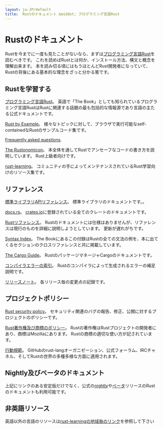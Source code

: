 ```yaml
---
layout: ja-JP/default
title:  Rustのドキュメント &middot; プログラミング言語Rust
---
```


# Rustのドキュメント

Rustを今までに一度も見たことがないなら、まずは[プログラミング言語Rust][book]を読むべきです。
これを読めばRustとは何か、インストール方法、構文と概念を理解出来ます。
本を読み切る頃にはもうほとんどRust開発者になっていて、Rustの背後にある基本的な理念をざっと分かる筈です。

## Rustを学習する

[プログラミング言語Rust][book]。
英語で「The Book」としても知られているプログラミング言語RustはRustに関連する話題の最も包括的な情報源であり言語の主たる公式ドキュメントです。

[Rust by Example][rbe]。
様々なトピックに対して、ブラウザで実行可能なself-containedなRustのサンプルコード集です。

[Frequently asked questions][faq].

[The Rustonomicon][nomicon]。
本全体を通してRustでアンセーフなコードの書き方を説明しています。
Rust上級者向けです。

[rust-learning]。
コミュニティの手によってメンテナンスされているRust学習向けのリソース集です。

[book]: https://doc.rust-lang.org/book/
[rbe]: http://rustbyexample.com
[faq]: faq.html
[nomicon]: https://doc.rust-lang.org/nomicon/
[rust-learning]: https://github.com/ctjhoa/rust-learning

## リファレンス

[標準ライブラリAPIリファレンス][api]。
標準ライブラリのドキュメントです。。

[docs.rs]。
[crates.io]に登録されている全てのクレートのドキュメントです。

[Rustリファレンス][ref]。
Rustのドキュメントには仕様はありませんが、リファレンスは現行のものを詳細に説明しようとしています。
更新が遅れがちです。

[Syntax Index][syn]。
The Bookにあるこの付録はRustの全ての文法の例を、本に出てくるセクションのクロスリファレンスと共に掲載しています。

[The Cargo Guide][cargo]。
RustのパッケージマネージャCargoのドキュメントです。

[コンパイラエラーの索引][err]。
Rustのコンパイラによって生成されるエラーの補足説明です。

[リリースノート][release_notes]。
各リリース毎の変更点の記録です。

[api]: https://doc.rust-lang.org/std/
[syn]: https://doc.rust-lang.org/book/syntax-index.html
[ref]: https://doc.rust-lang.org/reference.html
[cargo]: http://doc.crates.io/guide.html
[err]: https://doc.rust-lang.org/error-index.html
[release_notes]: https://github.com/rust-lang/rust/blob/stable/RELEASES.md
[docs.rs]: https://docs.rs
[crates.io]: https://crates.io

## プロジェクトポリシー

[Rust security policy][security]。
セキュリティ関連のバグの報告、修正、公開に対するプロジェクトのポリシーです。

[Rust著作権及び商標のポリシー][legal]。
Rustの著作権はRustプロジェクトの開発者にあり、商標はMozillaにあります。
Rustの商標の適切な使い方が記されています。

[行動規範][coc]。
GitHubのrust-langオーガニゼーション、公式フォーラム、IRCチャネル、そしてRustの世界の多種多様な方面に適用されます。

[security]: security.html
[legal]: legal.html
[coc]: https://www.rust-lang.org/conduct.html

## Nightly及びベータのドキュメント

上記にリンクのある安定版だけでなく、公式の[nightly]や[ベータ][beta]リリースのRustのドキュメントも利用可能です。

[nightly]: https://doc.rust-lang.org/nightly/
[beta]: https://doc.rust-lang.org/beta/

## 非英語リソース

英語以外の言語のリソースは[rust-learningの地域毎のリンク][locale]を参照して下さい

[locale]: https://github.com/ctjhoa/rust-learning#locale-links
